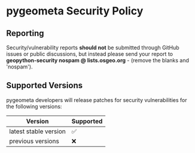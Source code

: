 # pygeometa Security Policy

## Reporting

Security/vulnerability reports **should not** be submitted through GitHub issues or public discussions, but instead please send your report 
to **geopython-security nospam @ lists.osgeo.org** - (remove the blanks and 'nospam').  

## Supported Versions

pygeometa developers will release patches for security vulnerabilities for the following versions:

| Version | Supported          |
| ------- | ------------------ |
| latest stable version | :white_check_mark: |
| previous versions | :x:                |

